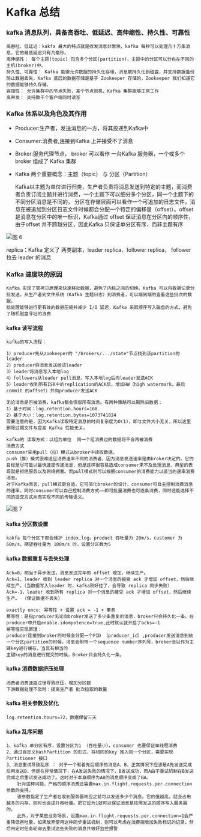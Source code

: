 # Kafka 总结

### kafka 消息队列，具备高吞吐、低延迟、高伸缩性、持久性、可靠性

    高吞吐、低延迟：kakfa 最大的特点就是收发消息非常快，kafka 每秒可以处理几十万条消息，它的最低延迟只有几毫秒。
    高伸缩性： 每个主题(topic) 包含多个分区(partition)，主题中的分区可以分布在不同的主机(broker)中。
    持久性、可靠性： Kafka 能够允许数据的持久化存储，消息被持久化到磁盘，并支持数据备份防止数据丢失，Kafka 底层的数据存储是基于 Zookeeper 存储的，Zookeeper 我们知道它的数据能够持久存储。
    容错性： 允许集群中的节点失败，某个节点宕机，Kafka 集群能够正常工作
    高并发： 支持数千个客户端同时读写



### Kafka 体系以及角色及其作用

- Producer:生产者，发送消息的一方，将其投递到Kafka中
- Consumer:消费者,连接到Kafka 上并接受不了消息
- Broker:服务代理节点， broker 可以看作 一台Kafka 服务器，一个或多个 broker 组成了 Kafka 集群
- Kafka 两个重要概念：主题（topic） 与 分区（Partition）
    
    
    Kafka以主题为单位进行归类，生产者负责将消息发送到特定的主题，而消费者负责订阅主题并进行消费，一个主题下可以细分多个分区，同一个主题下的不同分区消息是不同的，
    分区在存储层面可以看作一个可追加的日志文件，消息在被追加到分区日志文件时候都会分配一个特定的偏移量（offset）。offset是消息在分区中的唯一标识，Kafka通过
    offset 保证消息在分区内的顺序性，由于offset 并不跨越分区，因此Kafka 只保证单分区有序，而非主题有序

![图 6](../../../images/aa5d472998b6073adba0ae125ca9093dc519f961bbcc40d210b7f91c45ac2cec.png)  

replica：Kafka 定义了 两类副本，leader replica、follower replica， follower 拉去 leader 的消息



### Kafka 速度块的原因

    Kafka 实现了零拷贝原理来快速移动数据，避免了内核之间的切换。Kafka 可以将数据记录分批发送，从生产者到文件系统（Kafka 主题日志）到消费者，可以端到端的查看这些批次的数据。
    批处理能够进行更有效的数据压缩并减少 I/O 延迟，Kafka 采取顺序写入磁盘的方式，避免了随机磁盘寻址的浪费


#### kafka 读写流程


    kafka的写入流程：
    
    1）producer先从zookeeper的 "/brokers/.../state"节点找到该partition的leader
    2）producer将消息发送给该leader
    3）leader将消息写入本地log
    4）followers从leader pull消息，写入本地log后向leader发送ACK
    5）leader收到所有ISR中的replication的ACK后，增加HW（high watermark，最后commit 的offset）并向producer发送ACK
    
    无论消息是否被消费，kafka都会保留所有消息。有两种策略可以删除旧数据：
    1）基于时间：log.retention.hours=168
    2）基于大小：log.retention.bytes=1073741824
    需要注意的是，因为Kafka读取特定消息的时间复杂度为O(1)，即与文件大小无关，所以这里删除过期文件与提高 Kafka 性能无关。
    
    kafka的 读取方式：以组为单位  同一个组消费过的数据将不会再被消费
    消费方式
    consumer采用pull（拉）模式从broker中读取数据。
    push（推）模式很难适应消费速率不同的消费者，因为消息发送速率是由broker决定的。它的目标是尽可能以最快速度传递消息，但是这样很容易造成consumer来不及处理消息，典型的表现就是拒绝服务以及网络拥塞。而pull模式则可以根据consumer的消费能力以适当的速率消费消息。
    对于Kafka而言，pull模式更合适，它可简化broker的设计，consumer可自主控制消费消息的速率，同时consumer可以自己控制消费方式——即可批量消费也可逐条消费，同时还能选择不同的提交方式从而实现不同的传输语义。

![图 7](../../../images/046a599bfe222992502bbeff9b046d6ac024b9cf7e9c220d1a41f30c05dbf450.png)  





#### kafka 分区数设置
    kakfa 每个分区下都会维护 index,log，product 吞吐量为 20m/s，customer 为 60m/s，期望吞吐量为 100m/s 时，设置分区数为5



#### kafka 数据重复与丢失处理
    Ack=0，相当于异步发送，消息发送完毕即 offset 增加，继续生产。 
    Ack=1，leader 收到 leader replica 对一个消息的接受 ack 才增加 offset，然后继续生产。（当数据写入leader 时，kafka刚好挂了，会导致 replica 同步失败）
    Ack=-1，leader 收到所有 replica 对一个消息的接受 ack 才增加 offset，然后继续生产。 （保证数据不丢失）
    
    exactly once: 幂等性 + 设置 ack = -1 + 事务
    幂等性：是指producer无论向broker发送了多少条重复的消息，broker只会持久化一条。在producer中开启enable.idompotence=true,此时默认就开启了acks=-1
    幂等性实现原理：
    producer连接到broker的时候会分配一个PID （producer_id）,producer发送消息到统一个分区partition的时候，消息会附带一个sequence number序列号，broker会以作为主键key进行缓存，当具有相当的
    主键key的消息进行提交的时候，Broker只会持久化一条。


#### kafka 消费数据挤压处理
    消费者消费速度过慢导致挤压，增加分区数
    下游数据处理不及时：提高生产者 批次拉取的数量


#### kafka 相关参数及优化
    log.retention.hours=72，数据保留三天

#### kafka 乱序问题
    1、kafka 单分区有序，设置分区为1 （吞吐量小），consumer 也要保证单线程消费
    2、通过自定义HashPartition 的形式，将相同的key 推入同一个分区，需要实现 Partitioner 接口
    3、消息重试导致乱序 ： 对于一个有着先后顺序的消息A、B，正常情况下应该是A先发送完成后再发送B，但是在异常情况下，在A发送失败的情况下，B发送成功，而A由于重试机制在B发送完成之后重试发送成功了。这时对于本身顺序为AB的消息顺序变成了BA。
        针对这种问题，严格的顺序消费还需要max.in.flight.requests.per.connection参数的支持。
        该参数指定了生产者在收到服务器响应之前可以发送多少个消息。它的值越高，就会占用越多的内存，同时也会提升吞吐量。把它设为1就可以保证消息是按照发送的顺序写入服务器的。
        此外，对于某些业务场景，设置max.in.flight.requests.per.connection=1会严重降低吞吐量，如果放弃使用这种同步重试机制，则可以考虑在消费端增加失败标记的记录，然后用定时任务轮询去重试这些失败的消息并做好监控报警
#### 
